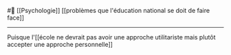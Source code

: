#🌱 [[Psychologie]] [[problèmes que l'éducation national se doit de faire face]] 

---
Puisque l'[[école ne devrait pas avoir une approche utilitariste mais plutôt accepter une approche personnelle]]